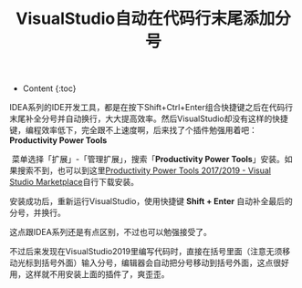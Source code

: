 ﻿---
layout:		post
category:	"program"
title:		"VisualStudio自动在代码行末尾添加分号"
tags:		[c++]
---
- Content
{:toc}


​	IDEA系列的IDE开发工具，都是在按下Shift+Ctrl+Enter组合快捷键之后在代码行末尾补全分号并自动换行，大大提高效率。然后VisualStudio却没有这样的快捷键，编程效率低下，完全跟不上速度啊，后来找了个插件勉强用着吧：**Productivity Power Tools**



​	菜单选择「扩展」-「管理扩展」，搜索「**Productivity Power Tools**」安装。如果搜索不到，也可以到这里[Productivity Power Tools 2017/2019 - Visual Studio Marketplace](https://marketplace.visualstudio.com/items?itemName=VisualStudioPlatformTeam.ProductivityPowerPack2017)自行下载安装。



安装成功后，重新运行VisualStudio，使用快捷键 **Shift + Enter** 自动补全最后的分号，并换行。

这点跟IDEA系列还是有点区别，不过也可以勉强接受了。



不过后来发现在VisualStudio2019里编写代码时，直接在括号里面（注意无须移动光标到括号外面）输入分号，编辑器会自动把分号移动到括号外面，这点很好用，这样就不用安装上面的插件了，爽歪歪。